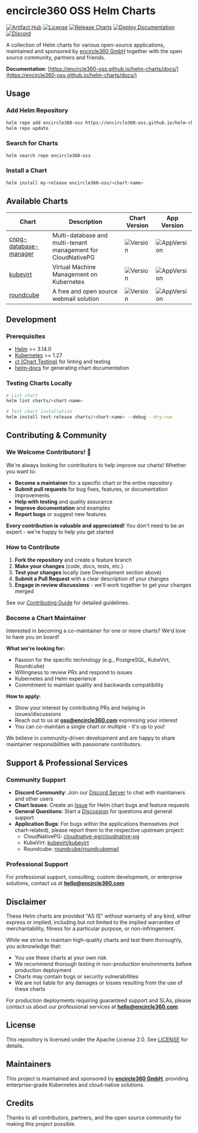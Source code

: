 # encircle360 OSS Helm Charts

[![Artifact Hub](https://img.shields.io/endpoint?url=https://artifacthub.io/badge/repository/encircle360-oss)](https://artifacthub.io/packages/search?repo=encircle360-oss)
[![License](https://img.shields.io/badge/License-Apache%202.0-blue.svg)](https://opensource.org/licenses/Apache-2.0)
[![Release Charts](https://github.com/encircle360-oss/helm-charts/actions/workflows/release.yaml/badge.svg)](https://github.com/encircle360-oss/helm-charts/actions/workflows/release.yaml)
[![Deploy Documentation](https://github.com/encircle360-oss/helm-charts/actions/workflows/pages.yaml/badge.svg)](https://github.com/encircle360-oss/helm-charts/actions/workflows/pages.yaml)
[![Discord](https://img.shields.io/badge/Discord-Join%20Chat-7289da?logo=discord&logoColor=white)](https://discord.gg/6WWWrhFVf3)

A collection of Helm charts for various open-source applications, maintained and sponsored by [encircle360 GmbH](https://encircle360.com) together with the open source community, partners and friends.

**Documentation**: [https://encircle360-oss.github.io/helm-charts/docs/](https://encircle360-oss.github.io/helm-charts/docs/)

## Usage

### Add Helm Repository

```bash
helm repo add encircle360-oss https://encircle360-oss.github.io/helm-charts/
helm repo update
```

### Search for Charts

```bash
helm search repo encircle360-oss
```

### Install a Chart

```bash
helm install my-release encircle360-oss/<chart-name>
```

## Available Charts

| Chart | Description | Chart Version | App Version |
|-------|-------------|---------------|--------------|
| [cnpg-database-manager](./charts/cnpg-database-manager) | Multi-database and multi-tenant management for CloudNativePG | ![Version](https://img.shields.io/badge/dynamic/yaml?url=https://raw.githubusercontent.com/encircle360-oss/helm-charts/main/charts/cnpg-database-manager/Chart.yaml&query=$.version&label=chart&color=blue) | ![AppVersion](https://img.shields.io/badge/dynamic/yaml?url=https://raw.githubusercontent.com/encircle360-oss/helm-charts/main/charts/cnpg-database-manager/Chart.yaml&query=$.appVersion&label=app&color=informational) |
| [kubevirt](./charts/kubevirt) | Virtual Machine Management on Kubernetes | ![Version](https://img.shields.io/badge/dynamic/yaml?url=https://raw.githubusercontent.com/encircle360-oss/helm-charts/main/charts/kubevirt/Chart.yaml&query=$.version&label=chart&color=blue) | ![AppVersion](https://img.shields.io/badge/dynamic/yaml?url=https://raw.githubusercontent.com/encircle360-oss/helm-charts/main/charts/kubevirt/Chart.yaml&query=$.appVersion&label=app&color=informational) |
| [roundcube](./charts/roundcube) | A free and open source webmail solution | ![Version](https://img.shields.io/badge/dynamic/yaml?url=https://raw.githubusercontent.com/encircle360-oss/helm-charts/main/charts/roundcube/Chart.yaml&query=$.version&label=chart&color=blue) | ![AppVersion](https://img.shields.io/badge/dynamic/yaml?url=https://raw.githubusercontent.com/encircle360-oss/helm-charts/main/charts/roundcube/Chart.yaml&query=$.appVersion&label=app&color=informational) |

## Development

### Prerequisites

- [Helm](https://helm.sh/docs/intro/install/) >= 3.14.0
- [Kubernetes](https://kubernetes.io/) >= 1.27
- [ct (Chart Testing)](https://github.com/helm/chart-testing) for linting and testing
- [helm-docs](https://github.com/norwoodj/helm-docs) for generating chart documentation

### Testing Charts Locally

```bash
# Lint chart
helm lint charts/<chart-name>

# Test chart installation
helm install test-release charts/<chart-name> --debug --dry-run
```

## Contributing & Community

### We Welcome Contributors! 🎉

We're always looking for contributors to help improve our charts! Whether you want to:
- **Become a maintainer** for a specific chart or the entire repository
- **Submit pull requests** for bug fixes, features, or documentation improvements
- **Help with testing** and quality assurance
- **Improve documentation** and examples
- **Report bugs** or suggest new features

**Every contribution is valuable and appreciated!** You don't need to be an expert - we're happy to help you get started.

### How to Contribute

1. **Fork the repository** and create a feature branch
2. **Make your changes** (code, docs, tests, etc.)
3. **Test your changes** locally (see Development section above)
4. **Submit a Pull Request** with a clear description of your changes
5. **Engage in review discussions** - we'll work together to get your changes merged

See our [Contributing Guide](CONTRIBUTING.md) for detailed guidelines.

### Become a Chart Maintainer

Interested in becoming a co-maintainer for one or more charts? We'd love to have you on board!

**What we're looking for:**
- Passion for the specific technology (e.g., PostgreSQL, KubeVirt, Roundcube)
- Willingness to review PRs and respond to issues
- Kubernetes and Helm experience
- Commitment to maintain quality and backwards compatibility

**How to apply:**
- Show your interest by contributing PRs and helping in issues/discussions
- Reach out to us at **oss@encircle360.com** expressing your interest
- You can co-maintain a single chart or multiple - it's up to you!

We believe in community-driven development and are happy to share maintainer responsibilities with passionate contributors.

## Support & Professional Services

### Community Support

- **Discord Community**: Join our [Discord Server](https://discord.gg/6WWWrhFVf3) to chat with maintainers and other users
- **Chart Issues**: Create an [Issue](https://github.com/encircle360-oss/helm-charts/issues) for Helm chart bugs and feature requests
- **General Questions**: Start a [Discussion](https://github.com/encircle360-oss/helm-charts/discussions) for questions and general support
- **Application Bugs**: For bugs within the applications themselves (not chart-related), please report them to the respective upstream project:
  - CloudNativePG: [cloudnative-pg/cloudnative-pg](https://github.com/cloudnative-pg/cloudnative-pg/issues)
  - KubeVirt: [kubevirt/kubevirt](https://github.com/kubevirt/kubevirt/issues)
  - Roundcube: [roundcube/roundcubemail](https://github.com/roundcube/roundcubemail/issues)

### Professional Support

For professional support, consulting, custom development, or enterprise solutions, contact us at **hello@encircle360.com**

## Disclaimer

These Helm charts are provided "AS IS" without warranty of any kind, either express or implied, including but not limited to the implied warranties of merchantability, fitness for a particular purpose, or non-infringement.

While we strive to maintain high-quality charts and test them thoroughly, you acknowledge that:
- You use these charts at your own risk
- We recommend thorough testing in non-production environments before production deployment
- Charts may contain bugs or security vulnerabilities
- We are not liable for any damages or losses resulting from the use of these charts

For production deployments requiring guaranteed support and SLAs, please contact us about our professional services at **hello@encircle360.com**.

## License

This repository is licensed under the Apache License 2.0. See [LICENSE](LICENSE) for details.

## Maintainers

This project is maintained and sponsored by **[encircle360 GmbH](https://encircle360.com)**, providing enterprise-grade Kubernetes and cloud-native solutions.

## Credits

Thanks to all contributors, partners, and the open source community for making this project possible.
